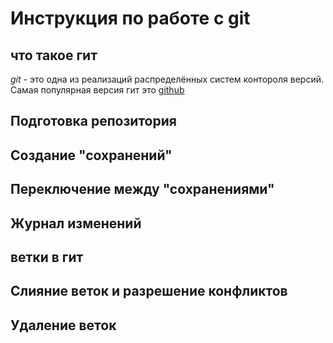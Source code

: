 # Инструкция по работе с git

## что такое гит
*git* - это одна из реализаций распределённых систем контороля версий. Самая популярная версия гит это [github](https://github.com/)
## Подготовка репозитория

## Создание "сохранений"

## Переключение между "сохранениями"

## Журнал изменений 

## ветки в гит

## Слияние веток и разрешение конфликтов

## Удаление веток